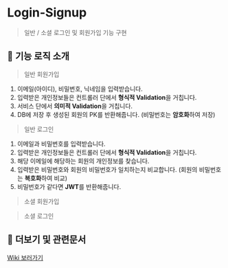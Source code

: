 # Login-Signup
> 일반 / 소셜 로그인 및 회원가입 기능 구현

## 💙 기능 로직 소개
> 일반 회원가입
1. 이메일(아이디), 비밀번호, 닉네임을 입력받습니다.
2. 입력받은 개인정보들은 컨트롤러 단에서 **형식적 Validation**을 거칩니다.
3. 서비스 단에서 **의미적 Validation**을 거칩니다.
4. DB에 저장 후 생성된 회원의 PK를 반환해줍니다. (비밀번호는 **암호화**하여 저장)

> 일반 로그인
1. 이메일과 비밀번호를 입력받습니다.
2. 입력받은 개인정보들은 컨트롤러 단에서 **형식적 Validation**을 거칩니다.
3. 해당 이메일에 해당하는 회원의 개인정보를 찾습니다.
4. 입력받은 비밀번호와 회원의 비밀번호가 일치하는지 비교합니다. (회원의 비밀번호는 **복호화**하여 비교)
5. 비밀번호가 같다면 **JWT**를 반환해줍니다.

> 소셜 회원가입


> 소셜 로그인



## 📘 더보기 및 관련문서
[Wiki 보러가기](https://github.com/DaanChoi/Login-Signup.wiki.git)
